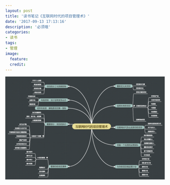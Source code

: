 ```yaml
---
layout: post
title: '读书笔记《互联网时代的项目管理术》'
date: '2017-09-13 17:13:16'
description: '必须哦'
categories:
- 读书
tags:
- 管理
image:
  feature:
  credit:
---
```





![互联网时代的项目管理术](/img/posts/互联网时代的项目管理术.png "互联网时代的项目管理术")